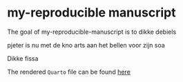 # my-reproducible manuscript

<!-- badges: start -->
<!-- badges: end -->

The goal of my-reproducible-manuscript is to dikke debiels

pjeter is nu met de kno arts aan het bellen voor zijn soa

Dikke fissa 

The rendered `Quarto` file can be found [here](/docs/reprodev-exercise_quarto.html)
